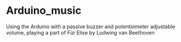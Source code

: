 # Arduino_music
Using the Arduino with a passive buzzer and potentiometer adjustable volume, playing a part of Für Elise by Ludwing van Beethoven
